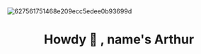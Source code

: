 ⠀⠀⠀⠀⠀⠀⠀⠀⠀⠀⠀⠀⠀⠀⠀⠀⠀⠀⠀⠀⠀⠀⠀⠀⠀⠀⠀⠀⠀⠀⠀⠀⠀⠀![627561751468e209ecc5edee0b93699d](https://user-images.githubusercontent.com/102260550/191572267-835d8b55-7ec2-4693-b905-4518abaa032f.gif)
<h1 align="center">Howdy 👋 , name's Arthur</h1>
